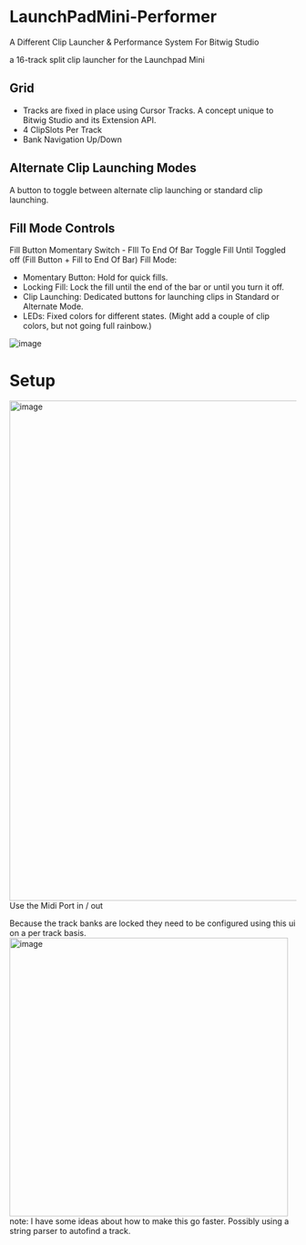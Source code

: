 # LaunchPadMini-Performer
A Different Clip Launcher &amp; Performance System For Bitwig Studio

a 16-track split clip launcher for the Launchpad Mini

## Grid    
- Tracks are fixed in place using Cursor Tracks. A concept unique to Bitwig Studio and its Extension API.
- 4 ClipSlots Per Track
- Bank Navigation Up/Down

## Alternate Clip Launching Modes
A button to toggle between alternate clip launching or standard clip launching.

## Fill Mode Controls
Fill Button Momentary Switch -
FIll To End Of Bar Toggle
Fill Until Toggled off (Fill Button + Fill to End Of Bar)
Fill Mode:
- Momentary Button: Hold for quick fills.
- Locking Fill: Lock the fill until the end of the bar or until you turn it off.
- Clip Launching: Dedicated buttons for launching clips in Standard or Alternate Mode.
- LEDs: Fixed colors for different states. (Might add a couple of clip colors, but not going full rainbow.)

![image](https://github.com/kirkwoodwest/LaunchPadMinimk3-Performer/assets/6645471/a7bee8d2-9a2b-405f-b46a-c364693284d8)

# Setup
<img width="878" alt="image" src="https://github.com/kirkwoodwest/LaunchPadMinimk3-Performer/assets/6645471/206ca823-ccd1-4359-ac8e-cd10cf1bbe73">
Use the Midi Port in / out

Because the track banks are locked they need to be configured using this ui on a per track basis. 
<img width="489" alt="image" src="https://github.com/kirkwoodwest/LaunchPadMinimk3-Performer/assets/6645471/d3a9c894-261a-49f5-9956-79dbdd4e684a">
note: I have some ideas about how to make this go faster. Possibly using a string parser to autofind a track.
